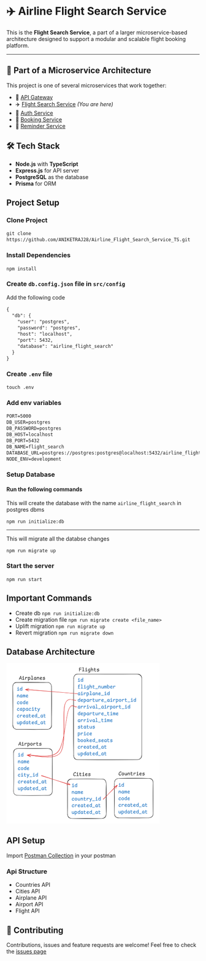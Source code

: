 # ✈️ Airline Flight Search Service

This is the **Flight Search Service**, a part of a larger microservice-based architecture designed to support a modular and scalable flight booking platform.

---

## 🧱 Part of a Microservice Architecture

This project is one of several microservices that work together:

- 🚪 [API Gateway](https://github.com/ANIKETRAJ28/Airline_Api_Gateway_TS)
- ✈️ [Flight Search Service](.) _(You are here)_
- 🔐 [Auth Service](https://github.com/ANIKETRAJ28/Airline_Auth_Service_TS)
- 🚪 [Booking Service](https://github.com/ANIKETRAJ28/Airline_Booking_Service_TS)
- 🔔 [Reminder Service](https://github.com/ANIKETRAJ28/Airline_Reminder_Service_TS)

## 🛠 Tech Stack

- **Node.js** with **TypeScript**
- **Express.js** for API server
- **PostgreSQL** as the database
- **Prisma** for ORM
<!-- - **Docker** (if used) -->

## Project Setup

### Clone Project

```
git clone https://github.com/ANIKETRAJ28/Airline_Flight_Search_Service_TS.git
```

### Install Dependencies

```
npm install
```

### Create `db.config.json` file in `src/config`

Add the following code

```
{
  "db": {
    "user": "postgres",
    "password": "postgres",
    "host": "localhost",
    "port": 5432,
    "database": "airline_flight_search"
  }
}
```

### Create `.env` file

```
touch .env
```

### Add env variables

```
PORT=5000
DB_USER=postgres
DB_PASSWORD=postgres
DB_HOST=localhost
DB_PORT=5432
DB_NAME=flight_search
DATABASE_URL=postgres://postgres:postgres@localhost:5432/airline_flight_search
NODE_ENV=development
```

### Setup Database

#### Run the following commands

This will create the database with the name `airline_flight_search` in postgres dbms

```
npm run initialize:db
```

---

This will migrate all the databse changes

```
npm run migrate up
```

### Start the server

```
npm run start
```

## Important Commands

- Create db `npm run initialize:db`
- Create migration file `npm run migrate create <file_name>`
- Uplift migration `npm run migrate up`
- Revert migration `npm run migrate down`

## Database Architecture

<img src="./image.png" width="400"/>

## API Setup

Import [Postman Collection](./Flight_Search_Service.postman_collection.json) in your postman

### Api Structure

- Countries API
- Cities API
- Airplane API
- Airport API
- Flight API

## 🤝 Contributing

Contributions, issues and feature requests are welcome!
Feel free to check the [issues page](../../issues)
